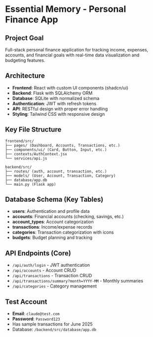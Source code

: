 # Essential Memory - Personal Finance App

## Project Goal
Full-stack personal finance application for tracking income, expenses, accounts, and financial goals with real-time data visualization and budgeting features.

## Architecture
- **Frontend**: React with custom UI components (shadcn/ui)
- **Backend**: Flask with SQLAlchemy ORM
- **Database**: SQLite with normalized schema
- **Authentication**: JWT with refresh tokens
- **API**: RESTful design with proper error handling
- **Styling**: Tailwind CSS with responsive design

## Key File Structure
```
frontend/src/
├── pages/ (Dashboard, Accounts, Transactions, etc.)
├── components/ui/ (Card, Button, Input, etc.)
├── contexts/AuthContext.jsx
└── services/api.js

backend/src/
├── routes/ (auth, account, transaction, etc.)
├── models/ (User, Account, Transaction, Category)
├── database/app.db
└── main.py (Flask app)
```

## Database Schema (Key Tables)
- **users**: Authentication and profile data
- **accounts**: Financial accounts (checking, savings, etc.)
- **account_types**: Account categorization
- **transactions**: Income/expense records
- **categories**: Transaction categorization with icons
- **budgets**: Budget planning and tracking

## API Endpoints (Core)
- `/api/auth/login` - JWT authentication
- `/api/accounts` - Account CRUD
- `/api/transactions` - Transaction CRUD
- `/api/transactions/summary?month=YYYY-MM` - Monthly summaries
- `/api/categories` - Category management

## Test Account
- **Email**: `claude@test.com`
- **Password**: `Password123`
- Has sample transactions for June 2025
- Database: `/backend/src/database/app.db`